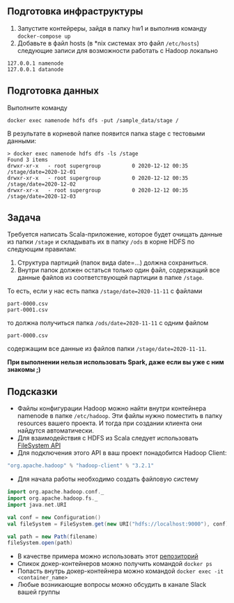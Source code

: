 
## Подготовка инфраструктуры

1. Запустите контейреры, зайдя в папку hw1 и выполнив команду `docker-compose up`
1. Добавьте в файл hosts (в *nix системах это файл `/etc/hosts`) следующие записи для возможности работать с Hadoop локально

``` text
127.0.0.1 namenode
127.0.0.1 datanode
```

## Подготовка данных

Выполните команду

``` text
docker exec namenode hdfs dfs -put /sample_data/stage /
```

В результате в корневой папке появится папка stage с тестовыми данными:

``` text
> docker exec namenode hdfs dfs -ls /stage
Found 3 items
drwxr-xr-x   - root supergroup          0 2020-12-12 00:35 /stage/date=2020-12-01
drwxr-xr-x   - root supergroup          0 2020-12-12 00:35 /stage/date=2020-12-02
drwxr-xr-x   - root supergroup          0 2020-12-12 00:35 /stage/date=2020-12-03
```

## Задача

Требуется написать Scala-приложение, которое будет очищать данные из папки `/stage` и складывать их в папку `/ods` в корне HDFS по следующим правилам:

1. Структура партиций (папок вида date=...) должна сохраниться.
1. Внутри папок должен остаться только один файл, содержащий все данные файлов из соответствующей партиции в папке `/stage`.

То есть, если у нас есть папка `/stage/date=2020-11-11` с файлами
``` text
part-0000.csv
part-0001.csv
```
то должна получиться папка `/ods/date=2020-11-11` с одним файлом
``` text
part-0000.csv
```
содержащим все данные из файлов папки `/stage/date=2020-11-11`.

**При выполнении нельзя использовать Spark, даже если вы уже с ним знакомы ;)**

## Подсказки

* Файлы конфигурации Hadoop можно найти внутри контейнера namenode в папке `/etc/hadoop`. Эти файлы нужно поместить в папку resources вашего проекта. И тогда при создании клиента они найдутся автоматически.
* Для взаимодействия с HDFS из Scala следует использовать [FileSystem API](https://hadoop.apache.org/docs/stable/api/org/apache/hadoop/fs/FileSystem.html)
* Для подключения этого API в ваш проект понадобится Hadoop Client:

``` scala
"org.apache.hadoop" % "hadoop-client" % "3.2.1"
```

* Для начала работы необходимо создать файловую систему

``` scala
import org.apache.hadoop.conf._
import org.apache.hadoop.fs._
import java.net.URI

val conf = new Configuration()
val fileSystem = FileSystem.get(new URI("hdfs://localhost:9000"), conf)

val path = new Path(filename)
fileSystem.open(path)
```

* В качестве примера можно использовать этот [репозиторий](https://github.com/ExNexu/hdfs-scala-example/blob/master/src/main/scala/HDFSFileService.scala)
* Спикок докер-контейнеров можно получить командой `docker ps`
* Попасть внутрь докер-контейнера можно командой `docker exec -it <container_name>`
* Любые возникающие вопросы можно обсудить в канале Slack вашей группы

